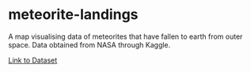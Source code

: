 # meteorite-landings
A map visualising data of meteorites that have fallen to earth from outer space. Data obtained from NASA through Kaggle.

[Link to Dataset](https://www.kaggle.com/datasets/nasa/meteorite-landings)
